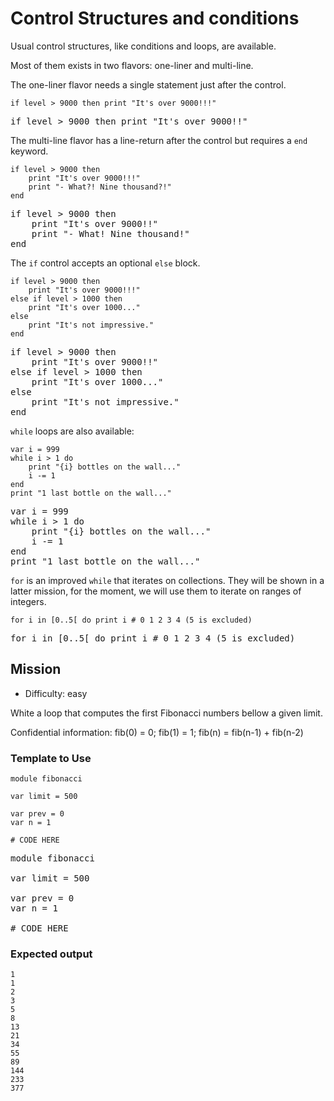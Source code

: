 # Control Structures and conditions

Usual control structures, like conditions and loops, are available.

Most of them exists in two flavors: one-liner and multi-line.

The one-liner flavor needs a single statement just after the control.

~~~nit
if level > 9000 then print "It's over 9000!!!"
~~~

<pre class="hl"><span class="hl kwa">if</span> level &gt; <span class="hl num">9000</span> <span class="hl kwa">then</span> print <span class="hl str">&quot;It's over 9000!!&quot;</span>
</pre>

The multi-line flavor has a line-return after the control but requires a `end` keyword.

~~~nit
if level > 9000 then
	print "It's over 9000!!!"
	print "- What?! Nine thousand?!"
end
~~~

<pre class="hl"><span class="hl kwa">if</span> level &gt; <span class="hl num">9000</span> <span class="hl kwa">then</span>
	print <span class="hl str">&quot;It's over 9000!!&quot;</span>
	print <span class="hl str">&quot;- What! Nine thousand!&quot;</span>
<span class="hl kwa">end</span>
</pre>

The `if` control accepts an optional `else` block.

~~~nit
if level > 9000 then
	print "It's over 9000!!!"
else if level > 1000 then
	print "It's over 1000..."
else
	print "It's not impressive."
end
~~~

<pre class="hl"><span class="hl kwa">if</span> level &gt; <span class="hl num">9000</span> <span class="hl kwa">then</span>
	print <span class="hl str">&quot;It's over 9000!!&quot;</span>
<span class="hl kwa">else if</span> level &gt; <span class="hl num">1000</span> <span class="hl kwa">then</span>
	print <span class="hl str">&quot;It's over 1000...&quot;</span>
<span class="hl kwa">else</span>
	print <span class="hl str">&quot;It's not impressive.&quot;</span>
<span class="hl kwa">end</span>
</pre>

`while` loops are also available:

~~~nit
var i = 999
while i > 1 do
	print "{i} bottles on the wall..."
	i -= 1
end
print "1 last bottle on the wall..."
~~~

<pre class="hl"><span class="hl kwa">var</span> i <span class="hl opt">=</span> <span class="hl num">999</span>
<span class="hl kwa">while</span> i &gt; <span class="hl num">1</span> <span class="hl kwa">do</span>
	print <span class="hl str">&quot;</span><span class="hl esc">{i}</span> <span class="hl str">bottles on the wall...&quot;</span>
	i <span class="hl opt">-=</span> <span class="hl num">1</span>
<span class="hl kwa">end</span>
print <span class="hl str">&quot;1 last bottle on the wall...&quot;</span>
</pre>

`for` is an improved `while` that iterates on collections.
They will be shown in a latter mission, for the moment, we will use them to iterate on ranges of integers.

~~~nit
for i in [0..5[ do print i # 0 1 2 3 4 (5 is excluded)
~~~

<pre class="hl"><span class="hl kwa">for</span> i <span class="hl kwa">in</span> <span class="hl opt">[</span><span class="hl num">0</span><span class="hl opt">.</span><span class="hl num">.5</span><span class="hl opt">[</span> <span class="hl kwa">do</span> print i <span class="hl slc"># 0 1 2 3 4 (5 is excluded)</span>
</pre>

## Mission

* Difficulty: easy

White a loop that computes the first Fibonacci numbers bellow a given limit.

Confidential information: fib(0) = 0; fib(1) = 1; fib(n) = fib(n-1) + fib(n-2)

### Template to Use

~~~nit
module fibonacci

var limit = 500

var prev = 0
var n = 1

# CODE HERE
~~~

<pre class="hl"><span class="hl kwa">module</span> fibonacci

<span class="hl kwa">var</span> limit <span class="hl opt">=</span> <span class="hl num">500</span>

<span class="hl kwa">var</span> prev <span class="hl opt">=</span> <span class="hl num">0</span>
<span class="hl kwa">var</span> n <span class="hl opt">=</span> <span class="hl num">1</span>

<span class="hl slc"># CODE HERE</span>
</pre>

### Expected output

~~~
1
1
2
3
5
8
13
21
34
55
89
144
233
377
~~~
